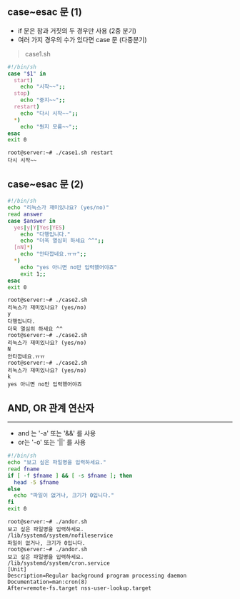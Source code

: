 ## case~esac 문 (1)
- if 문은 참과 거짓의 두 경우만 사용 (2중 분기)
- 여러 가지 경우의 수가 있다면 case 문 (다중분기)

> case1.sh
```bash
#!/bin/sh
case "$1" in
  start)
    echo "시작~~";;
  stop)
    echo "중지~~";;
  restart)
    echo "다시 시작~~";;
  *)
    echo "뭔지 모름~~";;
esac
exit 0
```
```
root@server:~# ./case1.sh restart
다시 시작~~
```

## case~esac 문 (2)
```bash
#!/bin/sh
echo "리눅스가 재미있나요? (yes/no)"
read answer
case $answer in
  yes|y|Y|Yes|YES)
    echo "다행입니다."
    echo "더욱 열심히 하세요 ^^";;
  [nN]*)
    echo "안타깝네요.ㅠㅠ";;
  *)
    echo "yes 아니면 no만 입력했어야죠"
    exit 1;;
esac
exit 0
```
```
root@server:~# ./case2.sh 
리눅스가 재미있나요? (yes/no)
y
다행입니다.
더욱 열심히 하세요 ^^
root@server:~# ./case2.sh 
리눅스가 재미있나요? (yes/no)
N 
안타깝네요.ㅠㅠ
root@server:~# ./case2.sh 
리눅스가 재미있나요? (yes/no)
k
yes 아니면 no만 입력했어야죠

```

## AND, OR 관계 연산자
---
- and 는 '-a' 또는 '&&' 를 사용
- or는 '-o' 또는 '||' 를 사용

```bash
#!/bin/sh
echo "보고 싶은 파일명을 입력하세요."
read fname
if [ -f $fname ] && [ -s $fname ]; then
  head -5 $fname
else
  echo "파일이 없거나, 크기가 0입니다."
fi
exit 0
```
```
root@server:~# ./andor.sh 
보고 싶은 파일명을 입력하세요.
/lib/systemd/system/nofileservice
파일이 없거나, 크기가 0입니다.
root@server:~# ./andor.sh 
보고 싶은 파일명을 입력하세요.
/lib/systemd/system/cron.service
[Unit]
Description=Regular background program processing daemon
Documentation=man:cron(8)
After=remote-fs.target nss-user-lookup.target
```
